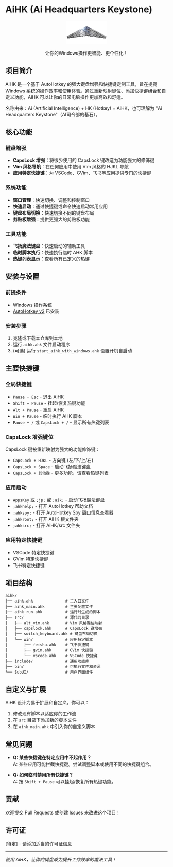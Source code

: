 # AiHK (Ai Headquarters Keystone)

<div align="center">
  <img src="aihk.png" alt="AiHK Logo" width="128">
  <p>让你的Windows操作更智能、更个性化！</p>
</div>

## 项目简介

AiHK 是一个基于 AutoHotkey 的强大键盘增强和快捷键定制工具，旨在提高 Windows 系统的操作效率和使用体验。通过重新映射键位、添加快捷键组合和自定义功能，AiHK 可以让你的日常电脑操作更加高效和舒适。

名称由来：Ai (Artificial Intelligence) + HK (Hotkey) = AiHK，也可理解为 "Ai Headquarters Keystone"（AI司令部的基石）。

## 核心功能

### 键盘增强

- **CapsLock 增强**：将很少使用的 CapsLock 键改造为功能强大的修饰键
- **Vim 风格导航**：在任何应用中使用 Vim 风格的 HJKL 导航
- **应用特定快捷键**：为 VSCode、GVim、飞书等应用提供专门的快捷键

### 系统功能

- **窗口管理**：快速切换、调整和控制窗口
- **快速启动**：通过快捷键或命令快速启动常用应用
- **键盘布局切换**：快速切换不同的键盘布局
- **剪贴板增强**：提供更强大的剪贴板功能

### 工具功能

- **飞扬魔法键盘**：快速启动的辅助工具
- **临时脚本执行**：快速执行临时 AHK 脚本
- **热键列表显示**：查看所有已定义的热键

## 安装与设置

### 前提条件

- Windows 操作系统
- [AutoHotkey v2](https://www.autohotkey.com/) 已安装

### 安装步骤

1. 克隆或下载本仓库到本地
2. 运行 `aihk.ahk` 文件启动程序
3. (可选) 运行 `start_aihk_with_windows.ahk` 设置开机自启动

## 主要快捷键

### 全局快捷键

- `Pause + Esc` - 退出 AiHK
- `Shift + Pause` - 挂起/恢复热键功能
- `Alt + Pause` - 重启 AiHK
- `Win + Pause` - 临时执行 AHK 脚本
- `Pause + /` 或 `CapsLock + /` - 显示所有热键列表

### CapsLock 增强键位

CapsLock 键被重新映射为强大的功能修饰键：

- `CapsLock + HJKL` - 方向键 (左/下/上/右)
- `CapsLock + Space` - 启动飞扬魔法键盘
- `CapsLock + 其他键` - 更多功能，请查看热键列表

### 应用启动

- `AppsKey` 或 `;jp;` 或 `;aik;` - 启动飞扬魔法键盘
- `;ahkhelp;` - 打开 AutoHotkey 帮助文档
- `;ahkspy;` - 打开 AutoHotkey Spy 窗口信息查看器
- `;ahkroot;` - 打开 AiHK 根文件夹
- `;ahksrc;` - 打开 AiHK/src 文件夹

### 应用特定快捷键

- VSCode 特定快捷键
- GVim 特定快捷键
- 飞书特定快捷键

## 项目结构

```
aihk/
├── aihk.ahk              # 主入口文件
├── aihk_main.ahk         # 主要配置文件
├── aihk_run.ahk          # 运行时生成的脚本
├── src/                  # 源代码目录
│   ├── alt_vim.ahk       # Vim 风格键位映射
│   ├── capslock.ahk      # CapsLock 键增强
│   ├── switch_keyboard.ahk # 键盘布局切换
│   └── win/              # 应用特定脚本
│       ├── feishu.ahk    # 飞书快捷键
│       ├── gvim.ahk      # GVim 快捷键
│       └── vscode.ahk    # VSCode 快捷键
├── include/              # 通用功能库
├── bin/                  # 可执行文件和资源
└── SubUI/                # 用户界面组件
```

## 自定义与扩展

AiHK 设计为易于扩展和自定义。你可以：

1. 修改现有脚本以适应你的工作流
2. 在 `src` 目录下添加新的脚本文件
3. 在 `aihk_main.ahk` 中引入你的自定义脚本

## 常见问题

- **Q: 某些快捷键在特定应用中不起作用？**  
  A: 某些应用可能拦截快捷键。尝试调整脚本或使用不同的快捷键组合。

- **Q: 如何临时禁用所有快捷键？**  
  A: 按 `Shift + Pause` 可以挂起/恢复所有热键功能。

## 贡献

欢迎提交 Pull Requests 或创建 Issues 来改进这个项目！

## 许可证

[待定] - 请添加适当的许可证信息

---

*使用 AiHK，让你的键盘成为提升工作效率的魔法工具！*